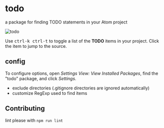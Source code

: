 # todo

a package for finding TODO statements in your Atom project

![todo](https://raw.githubusercontent.com/reergymerej/todo/master/resources/todo-preview.png)

Use <kbd>ctrl-k ctrl-t</kbd> to toggle a list of the **TODO** items in your project.  Click the item to jump to the source.


## config

To configure options, open *Settings View: View Installed Packages*, find the "todo" package, and click *Settings*.

* exclude directories (.gitignore directories are ignored automatically)
* customize RegExp used to find items


## Contributing

lint please with `npm run lint`
